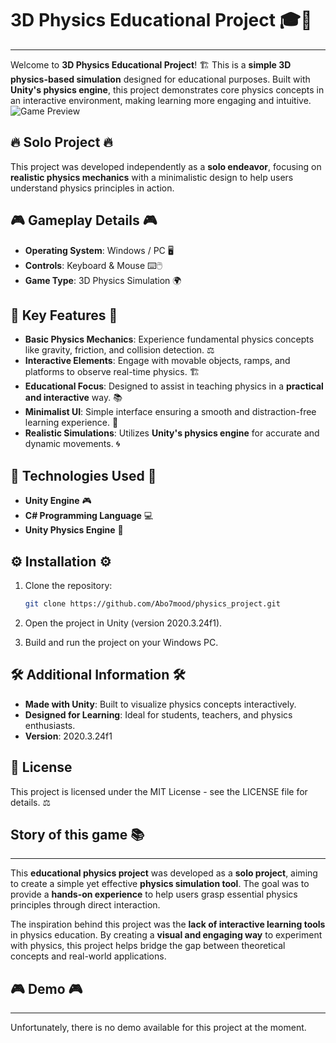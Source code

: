 # 3D Physics Educational Project 🎓🔬
--------------------------
Welcome to **3D Physics Educational Project**! 🏗️ This is a **simple 3D physics-based simulation** designed for educational purposes. Built with **Unity's physics engine**, this project demonstrates core physics concepts in an interactive environment, making learning more engaging and intuitive.
![Game Preview](https://github.com/user-attachments/assets/161d5d32-1f41-460b-a15a-7ad878db39aa)

## 🔥 Solo Project 🔥
This project was developed independently as a **solo endeavor**, focusing on **realistic physics mechanics** with a minimalistic design to help users understand physics principles in action.

## 🎮 Gameplay Details 🎮

- **Operating System**: Windows / PC 🖥️
- **Controls**: Keyboard & Mouse ⌨️🖱️
- **Game Type**: 3D Physics Simulation 🌍

## 🌟 Key Features 🌟

- **Basic Physics Mechanics**: Experience fundamental physics concepts like gravity, friction, and collision detection. ⚖️
- **Interactive Elements**: Engage with movable objects, ramps, and platforms to observe real-time physics. 🏗️
- **Educational Focus**: Designed to assist in teaching physics in a **practical and interactive** way. 📚
- **Minimalist UI**: Simple interface ensuring a smooth and distraction-free learning experience. 🎯
- **Realistic Simulations**: Utilizes **Unity's physics engine** for accurate and dynamic movements. 🌀

## 🔧 Technologies Used 🔧

- **Unity Engine** 🎮
- **C# Programming Language** 💻
- **Unity Physics Engine** 🔬

## ⚙️ Installation ⚙️

1. Clone the repository:

   ```bash
   git clone https://github.com/Abo7mood/physics_project.git
   ```
2. Open the project in Unity (version 2020.3.24f1).
3. Build and run the project on your Windows PC.

## 🛠️ Additional Information 🛠️

- **Made with Unity**: Built to visualize physics concepts interactively.
- **Designed for Learning**: Ideal for students, teachers, and physics enthusiasts.
- **Version**: 2020.3.24f1

## 📜 License

This project is licensed under the MIT License - see the LICENSE file for details. ⚖️

## Story of this game 📚
--------------------------

This **educational physics project** was developed as a **solo project**, aiming to create a simple yet effective **physics simulation tool**. The goal was to provide a **hands-on experience** to help users grasp essential physics principles through direct interaction.

The inspiration behind this project was the **lack of interactive learning tools** in physics education. By creating a **visual and engaging way** to experiment with physics, this project helps bridge the gap between theoretical concepts and real-world applications.

## 🎮 Demo 🎮
--------------------------

Unfortunately, there is no demo available for this project at the moment.

